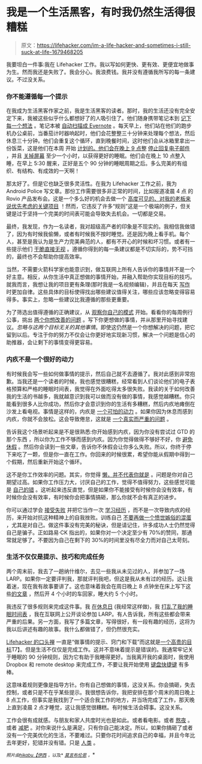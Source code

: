 # 我是一个生活黑客，有时我仍然生活得很糟糕

> 原文：<https://lifehacker.com/im-a-life-hacker-and-sometimes-i-still-suck-at-life-1679468205>

我要坦白一件事:我在 Lifehacker 工作。我以写如何更快、更有效、更便宜地做事为生。然而我还是失败了。我会分心。我浪费钱。我并没有遵循我所写的每一条建议。不过没关系。



### **你不能遵循每一个提示**

在我成为生活黑客作家之前，我是生活黑客的读者。那时，我的生活还没有完全安定下来，我被这些似乎什么都想好了的人吸引住了。他们随身携带笔记本到 [记下每一个想法](http://lifehacker.com/on-keeping-a-notebook-in-the-digital-age-5990573) 。笔记本被 [自动扫描成 Evernote](http://lifehacker.com/ive-been-using-evernote-all-wrong-heres-why-its-actual-5989980) 。每天早上，他们站在他们的跑步机办公桌前，当番茄计时器响起时，他们会花整整三十分钟来处理每个想法，然后休息三十分钟。他们会重复这个循环，直到晚餐时间，这时他们会从冰箱里拿出一份饭菜，这是他们在本周 开始 [计划的。他们会在晚上 9 点整](http://lifehacker.com/how-to-plan-your-weekly-meals-stress-free-30791921) [停止回复电子邮件](http://lifehacker.com/stop-answering-work-email-at-night-to-work-better-in-th-1527731265) ，并且 [关掉屏幕](http://lifehacker.com/ban-portable-electronics-before-bed-for-more-restful-sl-5524849) 至少一个小时，以获得更好的睡眠。他们会在晚上 10 点整入睡，在早上 5:30 醒来，正好是五个 90 分钟的睡眠周期之后。多么完美的有组织、有结构、有成效的一天啊！

那太好了。但是它也缺乏很多灵活性。在我为 Lifehacker 工作之前，我为 Android Police 写文章。那份工作需要很多非正常的时间，比如报道凌晨 4 点 的 Rovio 产品发布会。这是一个多么好的机会去做一个 [高度可见的、对我的老板来说优先考虑的关键项目](http://lifehacker.com/how-to-make-yourself-indispensable-at-work-1113590784) ！然而，它违反了许多“规则”这是一个极端的例子，但关键是过于坚持一个完美的时间表可能会导致失去机会。一切都是交易。

最终，我发现，作为一名读者，我对超级高产者的印象是不现实的。我相信我做错了，因为有时候我偷懒，或者有时候我不按时睡觉。还是因为晚上看手机。每个人，甚至是我认为是生产力完美典范的人，都有不开心的时候和坏习惯。或者有一些提示他们 [干脆直接无视](http://lifehacker.com/the-financial-advice-im-glad-i-ignored-when-i-was-brok-1492198947) 。遵循你得到的每一条建议都是不切实际的，势不可挡的，最终也不会帮助你提高效率。

当然，不需要火箭科学家也能意识到，做互联网上所有人告诉你的事情并不是一个好主意。相反，从你生活中真正想做的事情开始，并融入帮助你实现目标的技巧。就我而言，我想让我的项目更有条理(那时我是一名视频编辑)，并且在每天 [写作](http://lifehacker.com/jerry-seinfelds-productivity-secret-281626) 时更加自律。这些具体的目标使得找出哪些建议值得关注，哪些应该忽略变得容易得多。事实上，忽略一些建议比我遵循的那些更重要。

为了筛选出值得遵循的正确建议，从 [观察你自己的模式](http://lifehacker.com/how-to-be-your-own-therapist-and-solve-the-more-managea-5854633) 开始。看看你的每周例行公事，挑出 [两个你想改善的问题](http://lifehacker.com/why-you-should-take-on-two-and-only-two-tough-problem-1678592078) 。写下你更想做的事情，并从那里开始寻找建议。*忽略与这两个目标无关的其他事情*。即使这仍然是一个你想解决的问题，把它留到以后。专注于你的努力不仅会让你更好地实现新习惯，解决一个问题是信心的助推器，会让剩下的事情变得更容易。

### 内疚不是一个很好的动力

有时候我会写一些如何做事情的提示，然后自己就不去遵循了。我对此感到非常抱歉。当我还是一个读者的时候，我也感觉很糟糕，经常看到人们谈论他们的电子表格预算和严格的睡眠时间表，我觉得在外面吃得太多很失败。我读的关于如何改善我的生活的书越多，我就越意识到我可以做而没有做的事情，我感觉越糟糕。你只能看到很多人比你成功，然后你才会意识到你的生活有多糟糕，然后内疚地瘫倒在沙发上看电视。事情是这样的，内疚是 [一个可怕的动力](http://lifehacker.com/the-now-habit-overcoming-procrastination-and-enjoying-5658620) 。如果你因为休息而感到内疚，你就不会放松。这会导致倦怠，这就是 [一个真实而严重的问题](https://lifehacker.com/burnout-is-real-how-to-identify-and-address-your-burno-5884439) 。

告诉我这个场景听起来是不是很熟悉:你开始感到内疚，因为你没有尝试过 GTD 的那个东西 ，所以你为工作不够而感到内疚。因为你觉得做得不够好不好，你 [避免休假](http://lifehacker.com/stop-leaving-vacation-time-on-the-table-5741146) 。然后你会读到一些文章，告诉你不休假会让你多么失败。所以，你终于停下来吃了一颗，但是你一直在工作。你回来的时候很累，希望你能从假期中得到一个假期，然后重新开始这个循环。

这不是你工作效率的问题。其实，你觉得 [懒，并不代表你就是](http://lifehacker.com/how-to-overcome-your-own-laziness-1676371259) 。问题是你对自己期望过高。如果你工作压力大，讨厌自己的工作，觉得不值得努力，这些感觉可能是 [自己的错](http://lifehacker.com/if-your-job-sucks-it-might-be-your-fault-let-s-fix-th-5936851) 。这听起来违反直觉，但是如果你不能接受有时候你会没有效率，有时候你会没有效率，有时候你会把事情搞砸，那么你就不会有真正的进步。

你可以通过学会 [接受失败](https://lifehacker.com/reframe-how-you-think-about-failure-by-changing-its-def-596193760) 并把它当作一次 [学习经历](http://lifehacker.com/how-to-move-past-failure-1597951611) ，而不是一次导致内疚的经历，来开始对抗这种精神上的自我挫败。训练自己 [不要再做一个愤世嫉俗的混蛋](http://lifehacker.com/how-to-stop-being-a-cynical-asshole-1537302138) ，尤其是对自己。做这件事没有完美的秘诀，但是请记住，许多成功人士仍然觉得自己是骗子。正如路易·CK 指出的，如果你对一个决定至少有 70%的赞同，那通常就足够了。不要因为自己在剩下的 30%的时间里没有尽全力而对自己太苛刻。

### **生活不仅仅是提示、技巧和完成任务**

两个周末前，我去了一趟纳什维尔，去见一些我从未见过的人，并参加了一场 LARP。如果你一定要评判我，那就评判我吧，但这是我从未有过的经历。这让我着迷，现在我有故事要讲了。这也意味着我会在周日晚上 8 点钟坐在床上写下这些[的文章](http://lifehacker.com/create-a-personal-starting-ritual-to-kick-start-new-hab-1677484804) ，然后开 4 个小时的车回家，睡大约 5 个小时。

我违反了很多规则来完成这件事。我 [在休息日](http://lifehacker.com/go-the-f-k-home-5897637) (我经常这样做)，我 [打乱了我的睡眠时间表](http://lifehacker.com/how-working-against-your-circadian-rhythm-affects-your-1447184626) ，我在互联网上公开谈论参加 LARP。有人告诉我，所有这些都会带来严重的后果。另一方面，我写了多篇文章，写得很好，有一段有趣的经历，这将为我以后讲述有趣的故事。我什么都做错了，但仍然很充实。

[Lifehacker 的口头禅](http://lifehacker.com/about-lifehacker-5732066) 一直是“做事情的提示、窍门和下载”而这就是[一个高贵的目标](https://lifehacker.com/in-defense-of-life-hacking-1041245898)T7】。但是生活不仅仅是完成工作。这并不意味着提示是错误的。我通常牢记关于睡眠的 90 分钟规则，因为它有助于我睡得更好。当我离开我的桌面时，我使用 Dropbox 和 remote desktop 来完成工作，不要让我开始使用 [键盘快捷键](http://lifehacker.com/back-to-basics-learn-to-use-keyboard-shortcuts-like-a-5970089) 有多棒。

这意味着规则更像是指导方针。你有自己想做的事情，这没关系。你会搞砸，失去控制，或者只是不在乎某些提示。我很想告诉你，我把安排在那个周末的周日晚上 8 点工作，但事实是我找到了一个适合我工作的地方，并当场完成了工作，那天晚上直到凌晨 2 点才睡觉，这让我感觉很糟糕。有时候生活会碍事。这没关系。

工作会很有成就感。与朋友和家人共度时光也是如此。或者看电影。或者 [熬夜](http://lifehacker.com/how-to-be-a-highly-productive-night-owl-1182386283) 。或者 [减肥](http://vitals.lifehacker.com/exercise-vs-diet-which-is-more-important-for-weight-l-1677532039) 。对你来说什么是满足，只有你自己能决定。所以，如果你搞砸了或者没有一个完美优化的生活，不要难过。只要你花时间追求自己的幸福，并且今年比去年更好，犯错并没有错。只是 [人类](https://www.youtube.com/watch?v=5yyxaT8M15Q) 。

<small>*照片由*</small>[<small>*hikabu*</small>](http://www.flickr.com/photos/28778836@N08/2907642244)<small></small>*[<small>*【伊西*</small>](http://www.flickr.com/photos/izzykingx/6986468046) <small>*，以及*</small> [<small>*莫言布伦恩*</small>](http://www.flickr.com/photos/aigle_dore/14296756774) <small>*。*</small>*